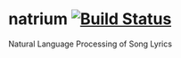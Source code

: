 # natrium [![Build Status](https://travis-ci.org/AdamuKaapan/natrium.svg?branch=devel)](https://travis-ci.org/AdamuKaapan/natrium)
Natural Language Processing of Song Lyrics
